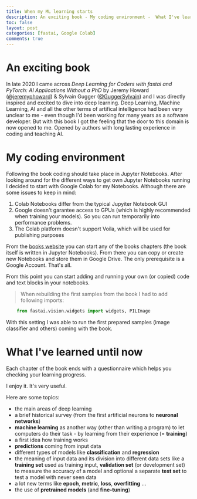 ```yaml
---
title: When my ML learning starts
description: An exciting book - My coding environment -  What I've learned until now
toc: false
layout: post
categories: [fastai, Google Colab]
comments: true
---
```


# An exciting book

In late 2020 I came across *Deep Learning for Coders with fastai and PyTorch: AI Applications Without a PhD* by Jeremy Howard ([@jeremyphoward](https://twitter.com/jeremyphoward)) & Sylvain Gugger ([@GuggerSylvain](https://twitter.com/GuggerSylvain)) and I was directly inspired and excited to dive into deep learning. Deep Learning, Machine Learning, AI and all the other terms of artifical intelligence had been very unclear to me - even though I'd been working for many years as a software developer. But with this book I got the feeling that the door to this domain is now opened to me. Opened by authors with long lasting experience in coding and teaching AI. 

# My coding environment

Following the book coding should take place in Jupyter Notebooks. After looking around for the different ways to get own Jupyter Notebooks running I decided to start with Google Colab for my Notebooks. Although there are some issues to keep in mind:

1. Colab Notebooks differ from the typical Jupyiter Notebook GUI
2. Google doesn't garantee access to GPUs (which is highly recommended when training your models). So you can run temporarily into performance problems.
3. The Colab platform doesn't support Voila, which will be used for publishing purposes

From the [books website](https://course.fast.ai/) you can start any of the books chapters (the book itself is written in Jupyter Notebooks). From there you can copy or create new Notebooks and store them in Google Drive. The only prerequisite is a Google Account. That's all.

From this point you can start adding and running your own (or copied) code and text blocks in your notebooks.

> When rebuilding the first samples from the book I had to add following imports:
> 
```python
    from fastai.vision.widgets import widgets, PILImage
```

With this setting I was able to run the first prepared samples (image classifier and others) coming with the book.

# What I've learned until now

Each chapter of the book ends with a questionnaire which helps you checking your learning progress. 

I enjoy it. It's very useful.

Here are some topics:

- the main areas of deep learning
- a brief historical survey (from the first artificial neurons to **neuronal networks**)
- **machine learning** as another way (other than writing a program) to let computers do their task - by learning from their experience (= **training**)
- a first idea how training works
- **predictions** coming from input data
- different types of models like **classification** and **regression**
- the meaning of input data and its division into different data sets like a **training set** used as training input, **validation set** (or development set) to measure the accuracy of a model and optional a separate **test set** to test a model with never seen data
- a lot new terms like **epoch**, **metric**, **loss**, **overfitting** ...
- the use of **pretrained models** (and **fine-tuning**)


